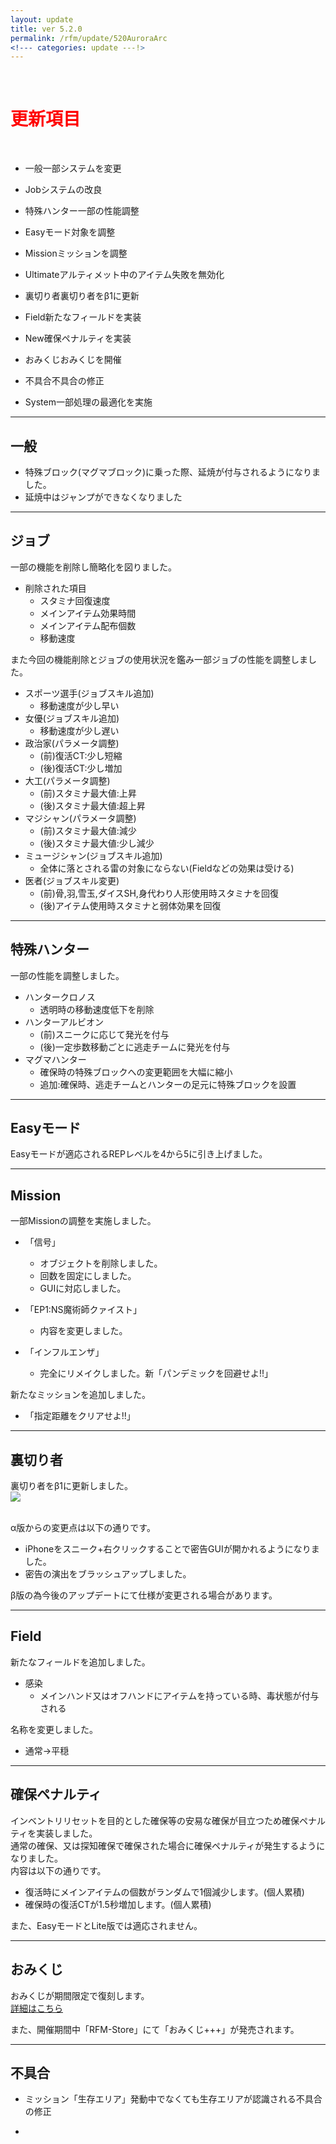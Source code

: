 ```yaml
---
layout: update
title: ver 5.2.0
permalink: /rfm/update/520AuroraArc
<!--- categories: update ---!> 
---
```



<br>
<h1 id="1"><font color="red">更新項目</font></h1><br>


           
+ <span class="green-badge">一般</span>一部システムを変更       

+ <span class="green-badge">Job</span>システムの改良     

+ <span class="green-badge">特殊ハンター</span>一部の性能調整    

+ <span class="green-badge">Easyモード</span>対象を調整    

+ <span class="green-badge">Mission</span>ミッションを調整    

+ <span class="green-badge">Ultimate</span>アルティメット中のアイテム失敗を無効化    

+ <span class="green-badge">裏切り者</span>裏切り者をβ1に更新    

+ <span class="green-badge">Field</span>新たなフィールドを実装      

+ <span class="red-badge">New</span>確保ペナルティを実装       

+ <span class="blue-badge">おみくじ</span>おみくじを開催  

+ <span class="yellow-badge">不具合</span>不具合の修正       

+ <span class="yellow-badge">System</span>一部処理の最適化を実施          
         
-----------------------------------------------------  
## 一般      

+  特殊ブロック(マグマブロック)に乗った際、延焼が付与されるようになりました。  
+  延焼中はジャンプができなくなりました  



-----------------------------------------------------  
## ジョブ    

一部の機能を削除し簡略化を図りました。  

+  削除された項目
   + スタミナ回復速度  
   + メインアイテム効果時間  
   + メインアイテム配布個数
   + 移動速度  
    
また今回の機能削除とジョブの使用状況を鑑み一部ジョブの性能を調整しました。  

+  スポーツ選手(ジョブスキル追加)
   + 移動速度が少し早い  
+  女優(ジョブスキル追加)
   + 移動速度が少し遅い 
+  政治家(パラメータ調整)
   + (前)復活CT:少し短縮
   + (後)復活CT:少し増加
+  大工(パラメータ調整)
   + (前)スタミナ最大値:上昇
   + (後)スタミナ最大値:超上昇
+  マジシャン(パラメータ調整)
   + (前)スタミナ最大値:減少
   + (後)スタミナ最大値:少し減少
+  ミュージシャン(ジョブスキル追加)
   + 全体に落とされる雷の対象にならない(Fieldなどの効果は受ける)  
+  医者(ジョブスキル変更)
   + (前)骨,羽,雪玉,ダイスSH,身代わり人形使用時スタミナを回復
   + (後)アイテム使用時スタミナと弱体効果を回復
   

-----------------------------------------------------  
## 特殊ハンター      

一部の性能を調整しました。   

+  ハンタークロノス  
   + 透明時の移動速度低下を削除    
+  ハンターアルビオン
   + (前)スニークに応じて発光を付与      
   + (後)一定歩数移動ごとに逃走チームに発光を付与      
+  マグマハンター  
   + 確保時の特殊ブロックへの変更範囲を大幅に縮小   
   + 追加:確保時、逃走チームとハンターの足元に特殊ブロックを設置   

   
-----------------------------------------------------  
## Easyモード      

Easyモードが適応されるREPレベルを4から5に引き上げました。  

-----------------------------------------------------  
## Mission      

一部Missionの調整を実施しました。

+  「信号」  
   + オブジェクトを削除しました。
   + 回数を固定にしました。  
   + GUIに対応しました。  
   
  
  
+  「EP1:NS魔術師クァイスト」
   + 内容を変更しました。  
   
   
+  「インフルエンザ」
   + 完全にリメイクしました。新「パンデミックを回避せよ!!」  
   
新たなミッションを追加しました。
+  「指定距離をクリアせよ!!」
   

-----------------------------------------------------  
## 裏切り者        

裏切り者をβ1に更新しました。    
<a><img src="{{site.baseurl}}/public/images/rfm/uragiri.png"></a><br><br>

α版からの変更点は以下の通りです。  

+ iPhoneをスニーク+右クリックすることで密告GUIが開かれるようになりました。  
+ 密告の演出をブラッシュアップしました。  

  
<p class="alert alert-info">β版の為今後のアップデートにて仕様が変更される場合があります。</p>

-----------------------------------------------------  
## Field      

新たなフィールドを追加しました。
+  感染  
   + メインハンド又はオフハンドにアイテムを持っている時、毒状態が付与される  
  

名称を変更しました。    
+  通常→平穏



-----------------------------------------------------  
## 確保ペナルティ  

インベントリリセットを目的とした確保等の安易な確保が目立つため確保ペナルティを実装しました。  
通常の確保、又は探知確保で確保された場合に確保ペナルティが発生するようになりました。  
内容は以下の通りです。  
  
+ 復活時にメインアイテムの個数がランダムで1個減少します。(個人累積) 
+ 確保時の復活CTが1.5秒増加します。(個人累積) 
    
また、EasyモードとLite版では適応されません。  

----------------------------------------------------  
## おみくじ     

おみくじが期間限定で復刻します。  
[詳細はこちら]({{site.baseurl}}/rfm/hny2019#omi1)<br/>  

また、開催期間中「RFM-Store」にて「おみくじ+++」が発売されます。  


-----------------------------------------------------  
## 不具合      

+ ミッション「生存エリア」発動中でなくても生存エリアが認識される不具合の修正  

+  






